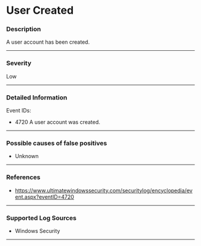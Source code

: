 # User Created
### Description

A user account has been created. 

-------------------
### Severity

Low

-------------------

### Detailed Information

Event IDs:
  - 4720 A user account was created.

-------------------

### Possible causes of false positives

- Unknown

-------------------
### References

- https://www.ultimatewindowssecurity.com/securitylog/encyclopedia/event.aspx?eventID=4720 

-------------------
### Supported Log Sources

- Windows Security

-------------------
